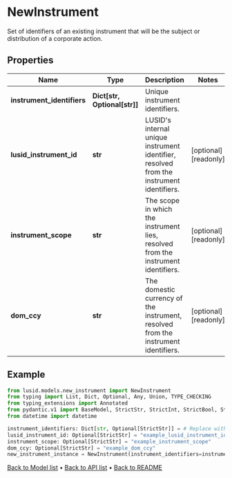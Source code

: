 # NewInstrument

Set of identifiers of an existing instrument that will be the subject or distribution of a corporate action.
## Properties
Name | Type | Description | Notes
------------ | ------------- | ------------- | -------------
**instrument_identifiers** | **Dict[str, Optional[str]]** | Unique instrument identifiers. | 
**lusid_instrument_id** | **str** | LUSID&#39;s internal unique instrument identifier, resolved from the instrument identifiers. | [optional] [readonly] 
**instrument_scope** | **str** | The scope in which the instrument lies, resolved from the instrument identifiers. | [optional] [readonly] 
**dom_ccy** | **str** | The domestic currency of the instrument, resolved from the instrument identifiers. | [optional] [readonly] 
## Example

```python
from lusid.models.new_instrument import NewInstrument
from typing import List, Dict, Optional, Any, Union, TYPE_CHECKING
from typing_extensions import Annotated
from pydantic.v1 import BaseModel, StrictStr, StrictInt, StrictBool, StrictFloat, StrictBytes, Field, validator, ValidationError, conlist, constr
from datetime import datetime

instrument_identifiers: Dict[str, Optional[StrictStr]] = # Replace with your value
lusid_instrument_id: Optional[StrictStr] = "example_lusid_instrument_id"
instrument_scope: Optional[StrictStr] = "example_instrument_scope"
dom_ccy: Optional[StrictStr] = "example_dom_ccy"
new_instrument_instance = NewInstrument(instrument_identifiers=instrument_identifiers, lusid_instrument_id=lusid_instrument_id, instrument_scope=instrument_scope, dom_ccy=dom_ccy)

```

[Back to Model list](../README.md#documentation-for-models) &#8226; [Back to API list](../README.md#documentation-for-api-endpoints) &#8226; [Back to README](../README.md)

